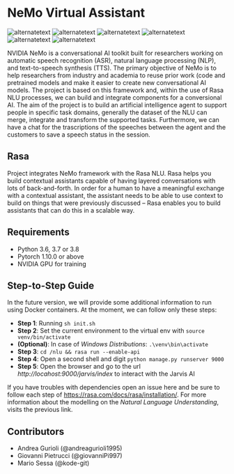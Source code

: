# NeMo Virtual Assistant
<p>
  <img src="https://img.shields.io/badge/build-passed-green" alt="alternatetext">
  <img src="https://img.shields.io/badge/status- dev-yellow" alt="alternatetext">
  <img src="https://img.shields.io/badge/version-1.0%20-blue" alt="alternatetext">
  <img src="https://img.shields.io/badge/Python-3.7|3.8-blue" alt="alternatetext">
  <img src="https://img.shields.io/badge/NeMo-1.5.1-red" alt="alternatetext">
  <img src="https://img.shields.io/badge/Rasa-3.0.2-py" alt="alternatetext">
</p>

NVIDIA NeMo is a conversational AI toolkit built for researchers working on automatic speech recognition (ASR), natural language processing (NLP), and text-to-speech synthesis (TTS). The primary objective of NeMo is to help researchers from industry and academia to reuse prior work (code and pretrained models and make it easier to create new conversational AI models.
The project is based on this framework and, within the use of Rasa NLU processes, we can build and integrate components for a conversional AI. The aim of the project is to build an artificial intelligence agent to support people in specific task domains, generally the dataset of the NLU can merge, integrate and transform the supported tasks. Furthermore, we can have a chat for the trascriptions of the speeches between the agent and the customers to save a speech status in the session.

## Rasa 
Project integrates NeMo framework with the Rasa NLU. Rasa helps you build contextual assistants capable of having layered conversations with lots of back-and-forth. In order for a human to have a meaningful exchange with a contextual assistant, the assistant needs to be able to use context to build on things that were previously discussed – Rasa enables you to build assistants that can do this in a scalable way.

## Requirements
<ul>
<li>Python 3.6, 3.7 or 3.8</li>
<li>Pytorch 1.10.0 or above</li>
<li>NVIDIA GPU for training</li>
</ul>

## Step-to-Step Guide

In the future version, we will provide some additional information to run using Docker containers. At the moment, we can follow only these steps: <br>
- <b>Step 1</b>: Running `sh init.sh`
- <b>Step 2</b>: Set the current environment to the virtual env with `source venv/bin/activate` 
- <b>(Optional)</b>: In case of _Windows Distributions_: `.\venv\bin\activate`
- <b>Step 3</b>: `cd /nlu && rasa run --enable-api`
- <b>Step 4</b>: Open a second shell and digit `python manage.py runserver 9000`
- <b>Step 5</b>: Open the browser and go to the url _http://locahost:9000/jarvis/index_ to interact with the Jarvis AI

If you have troubles with dependencies open an issue here and be sure to follow each step of https://rasa.com/docs/rasa/installation/. For more information about the modelling on the _Natural Language Understanding_, visits the previous link.

## Contributors
- Andrea Gurioli (@andreagurioli1995)
- Giovanni Pietrucci (@giovanniPi997)
- Mario Sessa (@kode-git)
